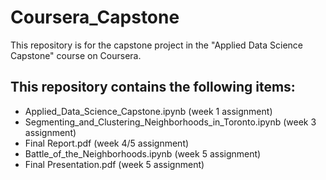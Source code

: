 # Coursera_Capstone
This repository is for the capstone project in the "Applied Data Science Capstone" course on Coursera.

## This repository contains the following items:
- Applied_Data_Science_Capstone.ipynb (week 1 assignment)
- Segmenting_and_Clustering_Neighborhoods_in_Toronto.ipynb (week 3 assignment)
- Final Report.pdf (week 4/5 assignment)
- Battle_of_the_Neighborhoods.ipynb (week 5 assignment)
- Final Presentation.pdf (week 5 assignment)
